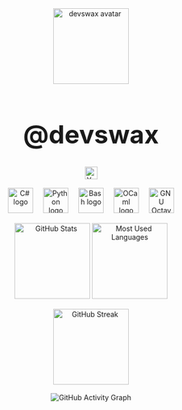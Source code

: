 <div align="center">
  <img height="150" src="https://avatars.githubusercontent.com/u/49210478?v=4" alt="devswax avatar" />
</div>

<div align="center">
  <h1 style="font-size:50px;font-weight:bold;">@devswax</h1>
  <a href="https://youtube.com/@devswax" target="_blank">
    <img src="https://img.shields.io/badge/youtube-channel-%23948AE7?style=for-the-badge&logoColor=white" height="25" alt="YouTube logo" />
  </a>
</div>

<br>

<div align="center">
  <img src="https://cdn.jsdelivr.net/gh/devicons/devicon/icons/csharp/csharp-original.svg" height="50" alt="C# logo" />
  <img width="12" />
  <img src="https://cdn.jsdelivr.net/gh/devicons/devicon/icons/python/python-original.svg" height="50" alt="Python logo" />
  <img width="12" />
  <img src="https://cdn.jsdelivr.net/gh/devicons/devicon/icons/bash/c-original.svg" height="50" alt="Bash logo" />
  <img width="12" />
  <img src="https://cdn.jsdelivr.net/gh/devicons/devicon/icons/ocaml/ocaml-original.svg" height="50" alt="OCaml logo" />
  <img width="12" />
  <img src="https://upload.wikimedia.org/wikipedia/commons/6/6a/Gnu-octave-logo.svg" height="50" alt="GNU Octave logo" />
</div>

<br>

<div align="center">
  <img src="https://github-readme-stats.vercel.app/api?username=devswax&hide_title=false&hide_rank=true&show_icons=true&include_all_commits=true&count_private=true&disable_animations=false&theme=dracula&locale=en&hide_border=true&order=1" height="150" alt="GitHub Stats" />
  <img src="https://github-readme-stats.vercel.app/api/top-langs?username=devswax&locale=en&hide_title=false&layout=compact&card_width=320&langs_count=5&theme=dracula&hide_border=true&order=2" height="150" alt="Most Used Languages" />
</div>

<br>

<div align="center">
  <img src="https://github-readme-streak-stats.herokuapp.com/?user=devswax&theme=dracula&hide_border=true" height="150" alt="GitHub Streak" />
</div>

<br>

<div align="center">
  <img src="https://github-readme-activity-graph.vercel.app/graph?username=devswax&theme=dracula&hide_border=true" alt="GitHub Activity Graph" />
</div>
